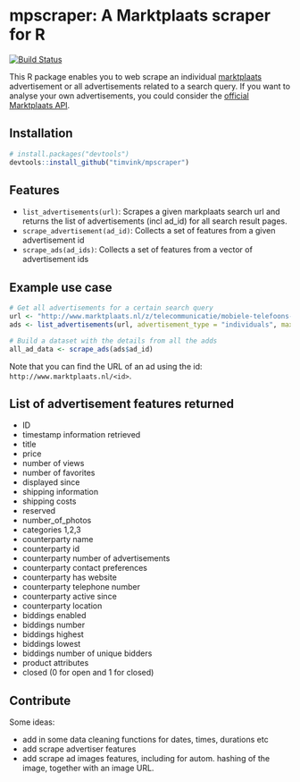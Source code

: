 # mpscraper: A Marktplaats scraper for R

[![Build Status](https://travis-ci.org/timvink/mpscraper.svg?branch=master)](https://travis-ci.org/timvink/mpscraper)

This R package enables you to web scrape an individual [marktplaats](http://www.marktplaats.nl/) advertisement or all advertisements related to a search query. 
If you want to analyse your own advertisements, you could consider the [official Marktplaats API]().

## Installation

```r 
# install.packages("devtools")
devtools::install_github("timvink/mpscraper")
```

## Features

- `list_advertisements(url)`: Scrapes a given markplaats search url and returns the list of advertisements (incl ad_id) for all search result pages.
- `scrape_advertisement(ad_id)`: Collects a set of features from a given advertisement id
- `scrape_ads(ad_ids)`: Collects a set of features from a vector of advertisement ids

## Example use case

```r
# Get all advertisements for a certain search query
url <- "http://www.marktplaats.nl/z/telecommunicatie/mobiele-telefoons-apple-iphone/iphone.html?query=iphone&categoryId=1953&sortBy=SortIndex"
ads <- list_advertisements(url, advertisement_type = "individuals", max_pages = 5)

# Build a dataset with the details from all the adds
all_ad_data <- scrape_ads(ads$ad_id)
```

Note that you can find the URL of an ad using the id: `http://www.marktplaats.nl/<id>`.

## List of advertisement features returned

- ID
- timestamp information retrieved
- title
- price
- number of views
- number of favorites
- displayed since
- shipping information
- shipping costs
- reserved
- number_of_photos
- categories 1,2,3
- counterparty name
- counterparty id
- counterparty number of advertisements
- counterparty contact preferences
- counterparty has website
- counterparty telephone number
- counterparty active since
- counterparty location
- biddings enabled
- biddings number
- biddings highest
- biddings lowest
- biddings number of unique bidders
- product attributes
- closed (0 for open and 1 for closed)

## Contribute

Some ideas:

- add in some data cleaning functions for dates, times, durations etc
- add scrape advertiser features
- add scrape ad images features, including for autom. hashing of the image, together with an image URL. 

